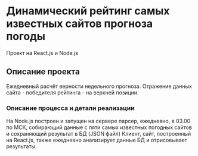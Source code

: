 # Динамический рейтинг самых известных сайтов прогноза погоды

Проект на React.js и Node.js

## Описание проекта

Ежедневный расчёт верности недельного прогноза. Отражение данных сайта - победителя рейтинга - на верхней позиции.


### Описание процесса и детали реализации
На Node.js построен и запущен на сервере парсер, ежедневно, в 03.00 по МСК, собирающий данные с пяти самых известных погодных сайтов и сохраняющий результат в БД (JSON файл)
Клиент, сайт, построенный на React.js, также ежедневно анализирует данные БД и отрисовывает результаты.

